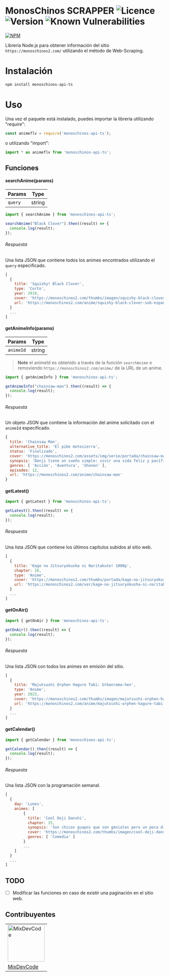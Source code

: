 MonosChinos SCRAPPER ![Licence](https://img.shields.io/npm/l/monoschinos-api-ts) ![Version](https://img.shields.io/npm/v/monoschinos-api-ts) ![Known Vulnerabilities](https://snyk.io/test/github/mixdevcode/monoschinos-api-ts/badge.svg)
============
[![NPM](https://nodei.co/npm/monoschinos-api-ts.png)](https://nodei.co/npm/monoschinos-api-ts/)

Librería Node.js para obtener información del sitio `https://monoschinos2.com/` utilizando el método de Web-Scraping.

Instalación
============
```sh
npm install monoschinos-api-ts
```

Uso
============
Una vez el paquete está instalado, puedes importar la librería utilizando "require":

```js
const animeflv = require('monoschinos-api-ts');
```

o utilizando "import":

```js
import * as animeflv from 'monoschinos-api-ts';
```

## Funciones
#### searchAnime(params)

|Params|Type|
|-|-|
|`query`|string|

```js
import { searchAnime } from 'monoschinos-api-ts';

searchAnime("Black Clover").then((result) => {
  console.log(result);
});
```

###### Respuesta

Una lista JSON que contiene todos los animes encontrados utilizando el `query` especificado.

```js
[
  {
    title: 'Squishy! Black Clover',
    type: 'Corto',
    year: 2019,
    cover: 'https://monoschinos2.com/thumbs/imagen/squishy-black-clover.png?v=1.5',
    url: 'https://monoschinos2.com/anime/squishy-black-clover-sub-espanol'
  }
  ...
]
```

#### getAnimeInfo(params)

|Params|Type|
|-|-|
|`animeId`|string|

> **Note** el animeId es obtenido a través de la función `searchAnime` o removiendo `https://monoschinos2.com/anime/` de la URL de un anime.
```js
import { getAnimeInfo } from 'monoschinos-api-ts';

getAnimeInfo("chainsaw-man").then((result) => {
  console.log(result);
});
```

###### Respuesta

Un objeto JSON que contiene la información del anime solicitado con el `animeId` especificado.

```js
{
  title: 'Chainsaw Man',
  alternative_title: 'El pibe motosierra',
  status: 'Finalizado',
  cover: 'https://monoschinos2.com/assets/img/serie/portada/chainsaw-man-1663804720.jpg',
  synopsis: 'Denji tiene un sueño simple: vivir una vida feliz y pacífica, pasando...',
  genres: [ 'Acción', 'Aventura', 'Shonen' ],
  episodes: 12,
  url: 'https://monoschinos2.com/anime/chainsaw-man'
}
```

#### getLatest()

```js
import { getLatest } from 'monoschinos-api-ts';

getLatest().then((result) => {
  console.log(result);
});
```

###### Respuesta

Una lista JSON que contiene los últimos capítulos subidos al sitio web.

```js
[
  {
    title: 'Kage no Jitsuryokusha ni Naritakute! 1080p',
    chapter: 16,
    type: 'Anime',
    cover: 'https://monoschinos2.com/thumbs/portada/kage-no-jitsuryokusha-ni-naritakute-1080p-1671334662.jpg?v=1.5',
    url: 'https://monoschinos2.com/ver/kage-no-jitsuryokusha-ni-naritakute-1080p-episodio-16'
  }
  ...
]
```

#### getOnAir()

```js
import { getOnAir } from 'monoschinos-api-ts';

getOnAir().then((result) => {
  console.log(result);
});
```

###### Respuesta

Una lista JSON con todos los animes en emisión del sitio.

```js
[
  {
    title: 'Majutsushi Orphen Hagure Tabi: Urbanrama-hen',
    type: 'Anime',
    year: 2023,
    cover: 'https://monoschinos2.com/thumbs/imagen/majutsushi-orphen-hagure-tabi-urbanrama-hen-1674048045.jpg?v=1.5',
    url: 'https://monoschinos2.com/anime/majutsushi-orphen-hagure-tabi-urbanrama-hen-sub-espanol'
  }
  ...
]
```

#### getCalendar()

```js
import { getCalendar } from 'monoschinos-api-ts';

getCalendar().then((result) => {
  console.log(result);
});
```

###### Respuesta

Una lista JSON con la programación semanal.

```js
[
  {
    day: 'Lunes',
    animes: [
        {
          title: 'Cool Doji Danshi',
          chapter: 15,
          synopsis: 'Son chicos guapos que son geniales pero un poco difíciles...',
          cover: 'https://monoschinos2.com/thumbs/imagen/cool-doji-danshi-1663796951.jpg?v=1.5',
          genres: [ 'Comedia' ]
        }
        ...
    ]
  }
  ...
]
```

## TODO
 - [ ] Modificar las funciones en caso de existir una paginación en el sitio web.

## Contribuyentes

<table>
  <tr>
    <td>
      <img alt="MixDevCode" src="https://avatars.githubusercontent.com/u/66272629?v=4&s=117" width="117">
    </td>
  </tr>
  <tr>
    <td>
      <a href="https://github.com/MixDevCode">MixDevCode</a>
    </td>
  </tr>
</table>
